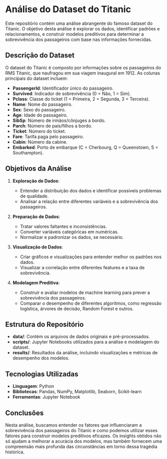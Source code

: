 # Análise do Dataset do Titanic

Este repositório contém uma análise abrangente do famoso dataset do Titanic. O objetivo desta análise é explorar os dados, identificar padrões e relacionamentos, e construir modelos preditivos para determinar a sobrevivência dos passageiros com base nas informações fornecidas.

## Descrição do Dataset

O dataset do Titanic é composto por informações sobre os passageiros do RMS Titanic, que naufragou em sua viagem inaugural em 1912. As colunas principais do dataset incluem:

- **PassengerId**: Identificador único do passageiro.
- **Survived**: Indicador de sobrevivência (0 = Não, 1 = Sim).
- **Pclass**: Classe do ticket (1 = Primeira, 2 = Segunda, 3 = Terceira).
- **Name**: Nome do passageiro.
- **Sex**: Sexo do passageiro.
- **Age**: Idade do passageiro.
- **SibSp**: Número de irmãos/cônjuges a bordo.
- **Parch**: Número de pais/filhos a bordo.
- **Ticket**: Número do ticket.
- **Fare**: Tarifa paga pelo passageiro.
- **Cabin**: Número da cabine.
- **Embarked**: Porto de embarque (C = Cherbourg, Q = Queenstown, S = Southampton).

## Objetivos da Análise

1. **Exploração de Dados**:
   - Entender a distribuição dos dados e identificar possíveis problemas de qualidade.
   - Analisar a relação entre diferentes variáveis e a sobrevivência dos passageiros.

2. **Preparação de Dados**:
   - Tratar valores faltantes e inconsistências.
   - Converter variáveis categóricas em numéricas.
   - Normalizar e padronizar os dados, se necessário.

3. **Visualização de Dados**:
   - Criar gráficos e visualizações para entender melhor os padrões nos dados.
   - Visualizar a correlação entre diferentes features e a taxa de sobrevivência.

4. **Modelagem Preditiva**:
   - Construir e avaliar modelos de machine learning para prever a sobrevivência dos passageiros.
   - Comparar o desempenho de diferentes algoritmos, como regressão logística, árvores de decisão, Random Forest e outros.

## Estrutura do Repositório

- **data/**: Contém os arquivos de dados originais e pré-processados.
- **scripts/**: Jupyter Notebooks utilizados para a análise e modelagem do dataset.
- **results/**: Resultados da análise, incluindo visualizações e métricas de desempenho dos modelos.

## Tecnologias Utilizadas

- **Linguagem**: Python
- **Bibliotecas**: Pandas, NumPy, Matplotlib, Seaborn, Scikit-learn
- **Ferramentas**: Jupyter Notebook

## Conclusões

Nesta análise, buscamos entender os fatores que influenciaram a sobrevivência dos passageiros do Titanic e como podemos utilizar esses fatores para construir modelos preditivos eficazes. Os insights obtidos não só ajudam a melhorar a acurácia dos modelos, mas também fornecem uma compreensão mais profunda das circunstâncias em torno dessa tragédia histórica.
